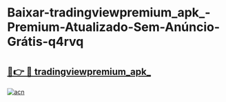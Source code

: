 # Baixar-tradingviewpremium_apk_-Premium-Atualizado-Sem-Anúncio-Grátis-q4rvq

# <h2><a href="https://mkdyu9.esa.edu.pl?src=tradingviewpremium_apk_&ref=q4rvq">🔗👉 🔴 tradingviewpremium_apk_</a></h2>

[![acn](https://github.com/user-attachments/assets/0f9c940e-d8b0-45ae-aac7-cd30a18b3e1c)](https://mkdyu9.esa.edu.pl?src=tradingviewpremium_apk_&ref=q4rvq)

